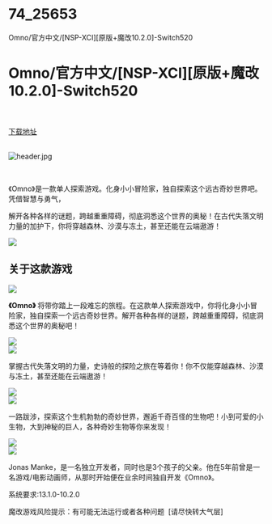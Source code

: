 # 74_25653
Omno/官方中文/[NSP-XCI][原版+魔改10.2.0]-Switch520
# Omno/官方中文/[NSP-XCI][原版+魔改10.2.0]-Switch520
 <br/></br>
[下载地址](https://www.switch520.cc/article/25653 "下载地址")
<br/></br>

<p><img title="header.jpg" src="https://www.switch520.cc/muke_img/2021_12_17_63b4b3dafa76a.jpg" alt="header.jpg"></p>
<p>&nbsp;</p>
<p>《Omno》是一款单人探索游戏。化身小小冒险家，独自探索这个远古奇妙世界吧。凭借智慧与勇气，</p>
<p>解开各种各样的谜题，跨越重重障碍，彻底洞悉这个世界的奥秘！在古代失落文明力量的加护下，你将穿越森林、沙漠与冻土，甚至还能在云端遨游！</p>
<div class="game_page_autocollapse_ctn">
<div class="game_page_autocollapse">
<div class="game_area_description">
<p><img src="https://media.st.dl.pinyuncloud.com/steam/apps/969760/extras/wishlistButton.gif?t=1627924284" crossorigin="anonymous"></p>
</div>
</div>
</div>
<div id="contentForThisGame_ctn"></div>
<div class="game_page_autocollapse_ctn expanded">
<div id="aboutThisGame" class="game_page_autocollapse">
<div id="game_area_description" class="game_area_description">
<h2>关于这款游戏</h2>
<p><img src="https://media.st.dl.pinyuncloud.com/steam/apps/969760/extras/CHN_simple_01.gif?t=1627924284" crossorigin="anonymous"></p>
<p><strong>《Omno》</strong>&nbsp;将带你踏上一段难忘的旅程。在这款单人探索游戏中，你将化身小小冒险家，独自探索一个远古奇妙世界。解开各种各样的谜题，跨越重重障碍，彻底洞悉这个世界的奥秘吧！</p>
<p><img src="https://media.st.dl.pinyuncloud.com/steam/apps/969760/extras/diamond.png?t=1627924284" crossorigin="anonymous"><br>
<img src="https://media.st.dl.pinyuncloud.com/steam/apps/969760/extras/CHN_simple_02.gif?t=1627924284" crossorigin="anonymous"></p>
<p>掌握古代失落文明的力量，史诗般的探险之旅在等着你！你不仅能穿越森林、沙漠与冻土，甚至还能在云端遨游！</p>
<p><img src="https://media.st.dl.pinyuncloud.com/steam/apps/969760/extras/diamond.png?t=1627924284" crossorigin="anonymous"><br>
<img src="https://media.st.dl.pinyuncloud.com/steam/apps/969760/extras/CHN_simple_03.gif?t=1627924284" crossorigin="anonymous"></p>
<p>一路跋涉，探索这个生机勃勃的奇妙世界，邂逅千奇百怪的生物吧！小到可爱的小生物，大到神秘的巨人，各种奇妙生物等你来发现！</p>
<p><img src="https://media.st.dl.pinyuncloud.com/steam/apps/969760/extras/diamond.png?t=1627924284" crossorigin="anonymous"><br>
<img src="https://media.st.dl.pinyuncloud.com/steam/apps/969760/extras/CHN_simple_04.gif?t=1627924284" crossorigin="anonymous"></p>
<p>Jonas Manke，是一名独立开发者，同时也是3个孩子的父亲。他在5年前曾是一名游戏/电影动画师，从那时开始便在业余时间独自开发《Omno》。</p>
</div>
</div>
</div>
<div></div>
<div></div>
<div>
<p>系统要求:13.1.0-10.2.0</p>
<p>魔改游戏风险提示：有可能无法运行或者各种问题 &nbsp;[请尽快转大气层]</p>



</div>
<p></p> 

